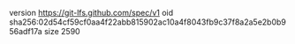 version https://git-lfs.github.com/spec/v1
oid sha256:02d54cf59cf0aa4f22abb815902ac10a4f8043fb9c37f8a2a5e2b0b956adf17a
size 2590
